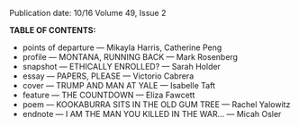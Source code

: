 Publication date: 10/16
Volume 49, Issue 2

**TABLE OF CONTENTS:**
- points of departure — Mikayla Harris, Catherine Peng
- profile — MONTANA, RUNNING BACK — Mark Rosenberg
- snapshot — ETHICALLY ENROLLED? — Sarah Holder
- essay — PAPERS, PLEASE — Victorio Cabrera
- cover — TRUMP AND MAN AT YALE — Isabelle Taft
- feature — THE COUNTDOWN — Eliza Fawcett
- poem — KOOKABURRA SITS IN THE OLD GUM TREE — Rachel Yalowitz
- endnote — I AM THE MAN YOU KILLED IN THE WAR... — Micah Osler

